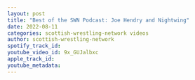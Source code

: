 ```yaml
---
layout: post
title: "Best of the SWN Podcast: Joe Hendry and Nightwing"
date: 2022-08-11
categories: scottish-wrestling-network videos
author: scottish-wrestling-network
spotify_track_id: 
youtube_video_id: 9x_GUJalbxc
apple_track_id: 
youtube_metadata: 
---
```

